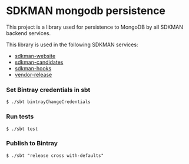 # SDKMAN mongodb persistence

This project is a library used for persistence to MongoDB by all SDKMAN backend services.

This library is used in the following SDKMAN services:

* [sdkman-website](https://github.com/sdkman/sdkman-website)
* [sdkman-candidates](https://github.com/sdkman/sdkman-candidates)
* [sdkman-hooks](https://github.com/sdkman/sdkman-hooks)
* [vendor-release](https://github.com/sdkman/vendor-release)

### Set Bintray credentials in sbt

    $ ./sbt bintrayChangeCredentials

### Run tests

    $ ./sbt test

### Publish to Bintray

    $ ./sbt "release cross with-defaults"
